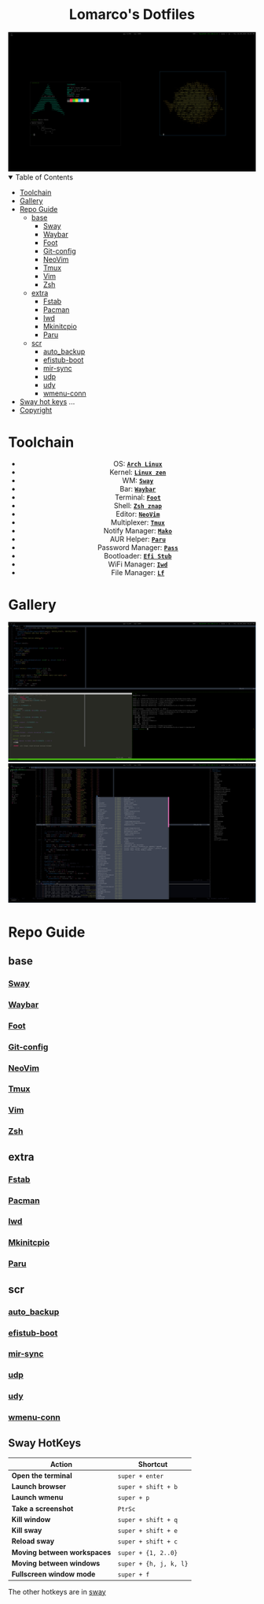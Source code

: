 <h1 align="center">Lomarco's Dotfiles</h1>
<img src="docs/1.png" align="1" width="px">

<details open="open">
<summary>Table of Contents</summary>

- [Toolchain](#toolchain)
- [Gallery](#gallery)
- [Repo Guide](#repo-guide)
  - [base](#base)
    - [Sway](#sway)
    - [Waybar](#waybar)
    - [Foot](#foot)
    - [Git-config](#gitconfig)
    - [NeoVim](#neovim)
    - [Tmux](#tmux)
    - [Vim](#vimrc)
    - [Zsh](#zshrc)
  - [extra](#extra)
    - [Fstab](#fstab)
    - [Pacman](#pacman)
    - [Iwd](#iwd)
    - [Mkinitcpio](#mkinitcpio)
    - [Paru](#paru)
  - [scr](#scr)
    - [auto\_backup](#auto-backup)
    - [efistub-boot](#efistub-boot)
    - [mir-sync](#mir-sync)
    - [udp](#udp)
    - [udy](#udy)
    - [wmenu-conn](#wmenu-conn)
- [Sway hot keys](#sway-hot-keys)
...
- [Copyright](#copyright)
</details>

# Toolchain
<div style="text-align: center;">

 - OS: [**`Arch Linux`**](https://archlinux.org/)
 - Kernel: [**`Linux zen`**](https://github.com/zen-kernel/zen-kernel)
 - WM: [**`Sway`**](https://swaywm.org/)
 - Bar: [**`Waybar`**](https://github.com/Alexays/Waybar)
 - Terminal: [**`Foot`**](https://codeberg.org/dnkl/foot)
 - Shell: [**`Zsh znap`**](https://github.com/marlonrichert/zsh-snap)
 - Editor: [**`NeoVim`**](https://neovim.io/)
 - Multiplexer: [**`Tmux`**](https://archive.kernel.org/oldwiki/iwd.wiki.kernel.org/)
 - Notify Manager: [**`Mako`**](https://github.com/emersion/mako)
 - AUR Helper: [**`Paru`**](https://github.com/Morganamilo/paru)
 - Password Manager: [**`Pass`**](http://www.passwordstore.org/)
 - Bootloader: [**`Efi Stub`**](https://wiki.archlinux.org/title/EFI_boot_stub)
 - WiFi Manager: [**`Iwd`**](https://archive.kernel.org/oldwiki/iwd.wiki.kernel.org/)
 - File Manager: [**`Lf`**](https://github.com/gokcehan/lf)
</div>

# Gallery
<img src="docs/2.png" align="2" width="px">
<img src="docs/3.png" align="3" width="px">

# Repo Guide
## base
### [Sway](base/config)
### [Waybar](base/waybar)
### [Foot](base/foot.ini)
### [Git-config](base/gitconfig)
### [NeoVim](base/init.lua)
### [Tmux](base/tmux.conf)
### [Vim](base/vimrc)
### [Zsh](base/zshrc)

## extra
### [Fstab](extra/fstab)
### [Pacman](extra/pacman.conf)
### [Iwd](extra/main.conf)
### [Mkinitcpio](extra/mkinitcpio.conf)
### [Paru](extra/paru.conf)

## scr
### [auto\_backup](scr/auto_backup)
### [efistub-boot](scr/efistub-boot)
### [mir-sync](scr/mir-sync)
### [udp](scr/udp)
### [udy](scr/udy)
### [wmenu-conn](scr/wmenu-conn)


## Sway HotKeys
| Action                     | Shortcut             |
|----------------------------|---------------------|
| **Open the terminal**       | `super + enter`     |
| **Launch browser**          | `super + shift + b` |
| **Launch wmenu**            | `super + p`         |
| **Take a screenshot**       | `PtrSc`             |
| **Kill window**             | `super + shift + q` |
| **Kill sway**               | `super + shift + e` |
| **Reload sway**             | `super + shift + c` |
| **Moving between workspaces** | `super + {1, 2..0}` |
| **Moving between windows**  | `super + {h, j, k, l}` |
| **Fullscreen window mode**  | `super + f`         |

The other hotkeys are in [sway](config_files/config)
